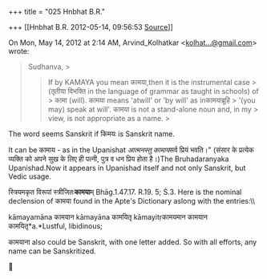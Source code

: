 +++
title = "025 Hnbhat B.R."

+++
[[Hnbhat B.R.	2012-05-14, 09:56:53 [Source](https://groups.google.com/g/samskrita/c/vY0fM1sD_O4)]]



  
  

On Mon, May 14, 2012 at 2:14 AM, Arvind_Kolhatkar \<[kolhat...@gmail.com]()\> wrote:  

> Sudhanva, >
> 
> >   
> > 
> > 
> > If by KAMAYA you mean कामया,then it is the instrumental case > (तृतीया विभक्ति in the language of grammar as taught in schools) of > कामा (will). कामया means 'atwill' or 'by will' as inकामयाब्रूहि > '(you may) speak at will'. कामया is not a stand-alone noun and, in my > view, is not appropriate as a name. >
> 
> > 
> > 

  

  

The word seems Sanskrit if किमयः is Sanskrit name.

  

It can be कामाय - as in the Upanishat *आत्मनस्तु कामाय*सर्व प्रियं भवति।" (संसार के प्रत्येक व्यक्ति को अपने सुख के लिए ही पत्नी, पुत्र व धन प्रिय होता है।)The Bruhadaranyaka Upanishad.Now it appears in Upanishad itself and not only Sanskrit, but Vedic usage.

  

स्त्रियमकृत विरूपां स्त्रीजितः**कामया**म् Bhāg.1.47.17. R.19. 5; Ś.3. Here is the nominal declension of कामया found in the Apte's Dictionary aslong with the entries:\\\\

  

kāmayamāna कामयान kāmayāna कामयितृ kāmayitṛकामयमान कामयान कामयितृ*a.*Lustful, libidinous;

  

कामयाना also could be Sanskrit, with one letter added. So with all efforts, any name can be Sanskritized.



